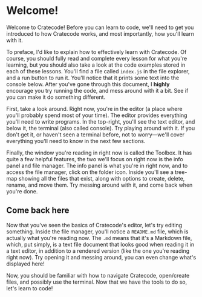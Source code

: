 # Welcome!
Welcome to Cratecode! Before you can learn to code, we'll need to get you introduced to how Cratecode works, and most importantly, how you'll learn with it.

To preface, I'd like to explain how to effectively learn with Cratecode. Of course, you should fully read and complete every lesson for what you're learning, but you should also take a look at the code examples stored in each of these lessons. You'll find a file called `index.js` in the file explorer, and a run button to run it. You'll notice that it prints some text into the console below. After you've gone through this document, I **highly** encourage you try running the code, and mess around with it a bit. See if you can make it do something different.

First, take a look around. Right now, you're in the editor (a place where you'll probably spend most of your time). The editor provides everything you'll need to write programs. In the top-right, you'll see the text editor, and below it, the terminal (also called console). Try playing around with it. If you don't get it, or haven't seen a terminal before, not to worry—we'll cover everything you'll need to know in the next few sections.

Finally, the window you're reading in right now is called the Toolbox. It has quite a few helpful features, the two we'll focus on right now is the info panel and file manager. The info panel is what you're in right now, and to access the file manager, click on the folder icon. Inside you'll see a tree-map showing all the files that exist, along with options to create, delete, rename, and move them. Try messing around with it, and come back when you're done.

## Come back here
Now that you've seen the basics of Cratecode's editor, let's try editing something. Inside the file manager, you'll notice a `README.md` file, which is actually what you're reading now. The `.md` means that it's a Markdown file, which, put simply, is a text file document that looks good when reading it in a text editor, in addition to a rendered version (like the one you're reading right now). Try opening it and messing around, you can even change what's displayed here!

Now, you should be familiar with how to navigate Cratecode, open/create files, and possibly use the terminal. Now that we have the tools to do so, let's learn to code!